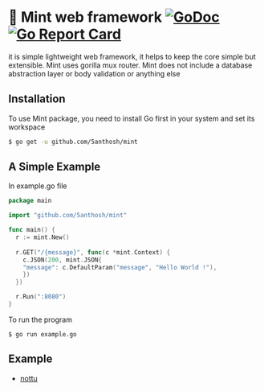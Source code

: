 # 🌿 Mint web framework [![GoDoc](https://godoc.org/github.com/5anthosh/mint?status.svg)](https://godoc.org/github.com/5anthosh/mint) [![Go Report Card](https://goreportcard.com/badge/github.com/5anthosh/mint)](https://goreportcard.com/report/github.com/5anthosh/mint) 

it is simple lightweight web framework, it helps to keep the core simple but extensible. Mint uses gorilla mux router.
Mint does not include a database abstraction layer or body validation or anything else

## Installation

To use Mint package, you need to install Go first in your system and set its workspace

```sh
$ go get -u github.com/5anthosh/mint
```

## A Simple Example

In example.go file

```go
package main

import "github.com/5anthosh/mint"

func main() {
  r := mint.New()
  
  r.GET("/{message}", func(c *mint.Context) {
	c.JSON(200, mint.JSON{
	"message": c.DefaultParam("message", "Hello World !"),
	})
  })

  r.Run(":8080")
}

```

To run the program

```
$ go run example.go
```

## Example

- [nottu](https://github.com/5anthosh/nottu)
